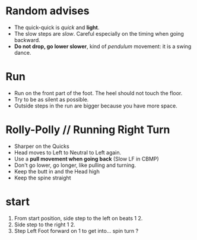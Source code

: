 # Random advises

- The quick-quick is *quick* and **light**.
- The slow steps are *slow*. Careful especially on the timing when going backward.
- **Do not drop, go lower slower**, kind of *pendulum* movement: it is a swing dance.

# Run

- Run on the front part of the foot. The heel should not touch the floor.
- Try to be as silent as possible.
- Outside steps in the run are bigger because you have more space.

# Rolly-Polly // Running Right Turn

- Sharper on the Quicks
- Head moves to Left to Neutral to Left again.
- Use a **pull movement when going back** (Slow LF in CBMP)
- Don't go lower, go longer, like pulling and turning.
- Keep the butt in and the Head high
- Keep the spine straight

# start

1. From start position, side step to the left on beats 1 2.
2. Side step to the right 1 2.
3. Step Left Foot forward on 1 to get into... spin turn ?
